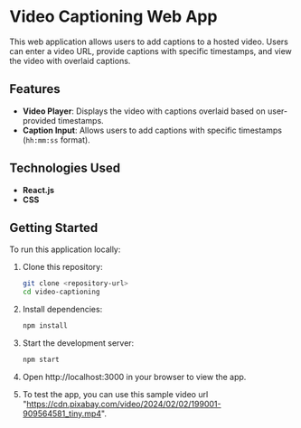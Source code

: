 # Video Captioning Web App

This web application allows users to add captions to a hosted video. Users can enter a video URL, provide captions with specific timestamps, and view the video with overlaid captions.

## Features

- **Video Player**: Displays the video with captions overlaid based on user-provided timestamps.
- **Caption Input**: Allows users to add captions with specific timestamps (`hh:mm:ss` format).

## Technologies Used

- **React.js**
- **CSS**

## Getting Started

To run this application locally:

1. Clone this repository:
   ```bash
   git clone <repository-url>
   cd video-captioning

2. Install dependencies:
   ```bash
   npm install

3. Start the development server:
   ```bash
   npm start

4. Open http://localhost:3000 in your browser to view the app.

5. To test the app, you can use this sample video url "https://cdn.pixabay.com/video/2024/02/02/199001-909564581_tiny.mp4".